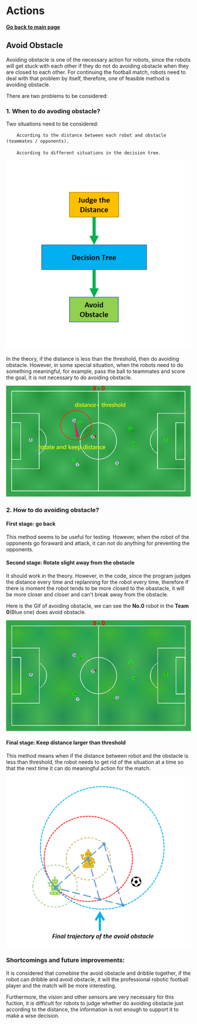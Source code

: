 # **Actions**

**[Go back to main page](../../Documentation.md)**

## Avoid Obstacle

Avoiding obstacle is one of the necessary action for robots, since the robots will get stuck with each other if they do not do avoiding obstacle when they are closed to each other. 
For continuing the football match, robots need to deal with that problem by itself, therefore, one of feasible method is avoiding obstacle.

There are two problems to be considered:

### 1. When to do avoding obstacle?

   Two situations need to be considered:
   
        According to the distance between each robot and obstacle (teammates / opponents).
        
        According to different situations in the decision tree.
   
   <p align="center">
      <img src="../../Images/avoid_obstacle_flow.png" />
   </p>
   
   In the theory, if the distance is less than the threshold, then do avoiding obstacle. However, in some special situation, when the robots need to do something meaningful, for example, pass the ball to teammates and score the goal, it is not necessary to do avoiding obstacle. 
   <p align="center">
      <img src="../../Images/Avoid_obstacle.png" />
   </p>
   
### 2. How to do avoiding obstacle?
   
   #### First stage: go back
   
   This method seems to be useful for testing. However, when the robot of the opponents go foraward and attack, it can not do anything for preventing the opponents.
        
   #### Second stage: Rotate slight away from the obstacle
   
   It should work in the theory. However, in the code, since the program judges the distance every time and replanning for the robot every time,  therefore if there is moment the robot tends to be more closed to the obastacle, it will be more closer and closer and can't break away from the obstacle.
   
   Here is the Gif of avoiding obstacle, we can see the **No.0** robot in the **Team 0**(Blue one) does avoid obstacle.
   
   <p align="center">
      <img src="../../Images/Avoid_obstacle.gif" />
   </p>
   
   #### Final stage: Keep distance larger than threshold
   
   This method means when if the distance between robot and the obstacle is less than threshold, the robot needs to get rid of the situation at a time so that the next time it can do meaningful action for the match. 
   
   <p align="center">
      <img src="../../Images/avoid_obstacle_theory.png" />
   </p>
   
### Shortcomings and future improvements:
   
   It is considered that comebine the avoid obstacle and dribble together, if the robot can dribble and avoid obstacle, it will the professional robotic football player and the match will be more interesting.
   
   Furthermore, the vision and other sensors are very necessary for this fuction, it is difficult for robots to judge whether do avoiding obstacle just according to the distance, the information is not enough to support it to make a wise decision.  
        
</p>
